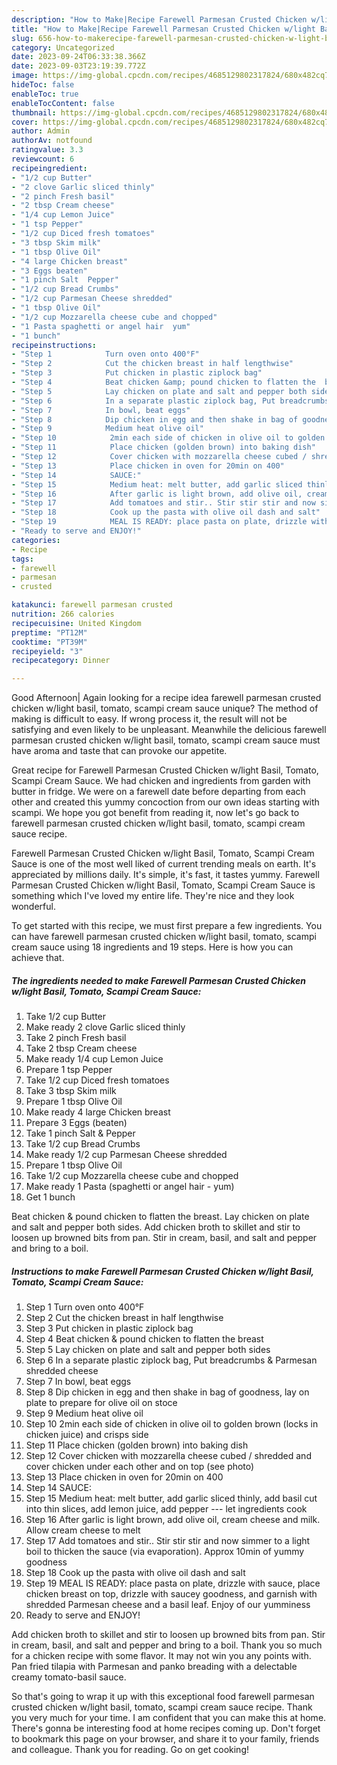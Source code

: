 ```yaml
---
description: "How to Make|Recipe Farewell Parmesan Crusted Chicken w/light Basil, Tomato, Scampi Cream Sauce {That is Delicious"
title: "How to Make|Recipe Farewell Parmesan Crusted Chicken w/light Basil, Tomato, Scampi Cream Sauce {That is Delicious"
slug: 656-how-to-makerecipe-farewell-parmesan-crusted-chicken-w-light-basil-tomato-scampi-cream-sauce-that-is-delicious
category: Uncategorized
date: 2023-09-24T06:33:38.366Z
date: 2023-09-03T23:19:39.772Z
image: https://img-global.cpcdn.com/recipes/4685129802317824/680x482cq70/farewell-parmesan-crusted-chicken-wlight-basil-tomato-scampi-cream-sauce-recipe-main-photo.jpg
hideToc: false
enableToc: true
enableTocContent: false
thumbnail: https://img-global.cpcdn.com/recipes/4685129802317824/680x482cq70/farewell-parmesan-crusted-chicken-wlight-basil-tomato-scampi-cream-sauce-recipe-main-photo.jpg
cover: https://img-global.cpcdn.com/recipes/4685129802317824/680x482cq70/farewell-parmesan-crusted-chicken-wlight-basil-tomato-scampi-cream-sauce-recipe-main-photo.jpg
author: Admin
authorAv: notfound
ratingvalue: 3.3
reviewcount: 6
recipeingredient:
- "1/2 cup Butter"
- "2 clove Garlic sliced thinly"
- "2 pinch Fresh basil"
- "2 tbsp Cream cheese"
- "1/4 cup Lemon Juice"
- "1 tsp Pepper"
- "1/2 cup Diced fresh tomatoes"
- "3 tbsp Skim milk"
- "1 tbsp Olive Oil"
- "4 large Chicken breast"
- "3 Eggs beaten"
- "1 pinch Salt  Pepper"
- "1/2 cup Bread Crumbs"
- "1/2 cup Parmesan Cheese shredded"
- "1 tbsp Olive Oil"
- "1/2 cup Mozzarella cheese cube and chopped"
- "1 Pasta spaghetti or angel hair  yum"
- "1 bunch"
recipeinstructions:
- "Step 1            Turn oven onto 400°F"
- "Step 2            Cut the chicken breast in half lengthwise"
- "Step 3            Put chicken in plastic ziplock bag"
- "Step 4            Beat chicken &amp; pound chicken to flatten the  breast"
- "Step 5            Lay chicken on plate and salt and pepper both sides"
- "Step 6            In a separate plastic ziplock bag, Put breadcrumbs &amp; Parmesan shredded cheese"
- "Step 7            In bowl, beat eggs"
- "Step 8            Dip chicken in egg and then shake in bag of goodness, lay on plate to prepare for olive oil on stoce"
- "Step 9            Medium heat olive oil"
- "Step 10            2min each side of chicken in olive oil to golden brown (locks in chicken juice) and crisps side"
- "Step 11            Place chicken (golden brown) into baking dish"
- "Step 12            Cover chicken with mozzarella cheese cubed / shredded and cover chicken under each other and on top (see photo)"
- "Step 13            Place chicken in oven for 20min on 400"
- "Step 14            SAUCE:"
- "Step 15            Medium heat: melt butter, add garlic sliced thinly, add basil cut into thin slices, add lemon juice, add pepper --- let ingredients cook"
- "Step 16            After garlic is light brown, add olive oil, cream cheese and milk. Allow cream cheese to melt"
- "Step 17            Add tomatoes and stir.. Stir stir stir and now simmer to a light boil to thicken the sauce (via evaporation). Approx 10min of yummy goodness"
- "Step 18            Cook up the pasta with olive oil dash and salt"
- "Step 19            MEAL IS READY: place pasta on plate, drizzle with sauce, place chicken breast on top, drizzle with saucey goodness, and garnish with shredded Parmesan cheese and a basil leaf. Enjoy of our yumminess"
- "Ready to serve and ENJOY!"
categories:
- Recipe
tags:
- farewell
- parmesan
- crusted

katakunci: farewell parmesan crusted 
nutrition: 266 calories
recipecuisine: United Kingdom
preptime: "PT12M"
cooktime: "PT39M"
recipeyield: "3"
recipecategory: Dinner

---
```



Good Afternoon| Again looking for a recipe idea farewell parmesan crusted chicken w/light basil, tomato, scampi cream sauce unique? The method of making is difficult to easy. If wrong process it, the result will not be satisfying and even likely to be unpleasant. Meanwhile the delicious farewell parmesan crusted chicken w/light basil, tomato, scampi cream sauce must have aroma and taste that can provoke our appetite.





Great recipe for Farewell Parmesan Crusted Chicken w/light Basil, Tomato, Scampi Cream Sauce. We had chicken and ingredients from garden with butter in fridge. We were on a farewell date before departing from each other and created this yummy concoction from our own ideas starting with scampi. We hope you got benefit from reading it, now let&#39;s go back to farewell parmesan crusted chicken w/light basil, tomato, scampi cream sauce recipe.

Farewell Parmesan Crusted Chicken w/light Basil, Tomato, Scampi Cream Sauce is one of the most well liked of current trending meals on earth. It's appreciated by millions daily. It's simple, it's fast, it tastes yummy. Farewell Parmesan Crusted Chicken w/light Basil, Tomato, Scampi Cream Sauce is something which I've loved my entire life. They're nice and they look wonderful.


To get started with this recipe, we must first prepare a few ingredients. You can have farewell parmesan crusted chicken w/light basil, tomato, scampi cream sauce using 18 ingredients and 19 steps. Here is how you can achieve that.

<!--inarticleads1-->

##### The ingredients needed to make Farewell Parmesan Crusted Chicken w/light Basil, Tomato, Scampi Cream Sauce:

1. Take 1/2 cup Butter
1. Make ready 2 clove Garlic sliced thinly
1. Take 2 pinch Fresh basil
1. Take 2 tbsp Cream cheese
1. Make ready 1/4 cup Lemon Juice
1. Prepare 1 tsp Pepper
1. Take 1/2 cup Diced fresh tomatoes
1. Take 3 tbsp Skim milk
1. Prepare 1 tbsp Olive Oil
1. Make ready 4 large Chicken breast
1. Prepare 3 Eggs (beaten)
1. Take 1 pinch Salt &amp; Pepper
1. Take 1/2 cup Bread Crumbs
1. Make ready 1/2 cup Parmesan Cheese shredded
1. Prepare 1 tbsp Olive Oil
1. Take 1/2 cup Mozzarella cheese cube and chopped
1. Make ready 1 Pasta (spaghetti or angel hair - yum)
1. Get 1 bunch


Beat chicken &amp; pound chicken to flatten the breast. Lay chicken on plate and salt and pepper both sides. Add chicken broth to skillet and stir to loosen up browned bits from pan. Stir in cream, basil, and salt and pepper and bring to a boil. 

<!--inarticleads2-->

##### Instructions to make Farewell Parmesan Crusted Chicken w/light Basil, Tomato, Scampi Cream Sauce:

1. Step 1            Turn oven onto 400°F
1. Step 2            Cut the chicken breast in half lengthwise
1. Step 3            Put chicken in plastic ziplock bag
1. Step 4            Beat chicken &amp; pound chicken to flatten the  breast
1. Step 5            Lay chicken on plate and salt and pepper both sides
1. Step 6            In a separate plastic ziplock bag, Put breadcrumbs &amp; Parmesan shredded cheese
1. Step 7            In bowl, beat eggs
1. Step 8            Dip chicken in egg and then shake in bag of goodness, lay on plate to prepare for olive oil on stoce
1. Step 9            Medium heat olive oil
1. Step 10            2min each side of chicken in olive oil to golden brown (locks in chicken juice) and crisps side
1. Step 11            Place chicken (golden brown) into baking dish
1. Step 12            Cover chicken with mozzarella cheese cubed / shredded and cover chicken under each other and on top (see photo)
1. Step 13            Place chicken in oven for 20min on 400
1. Step 14            SAUCE:
1. Step 15            Medium heat: melt butter, add garlic sliced thinly, add basil cut into thin slices, add lemon juice, add pepper --- let ingredients cook
1. Step 16            After garlic is light brown, add olive oil, cream cheese and milk. Allow cream cheese to melt
1. Step 17            Add tomatoes and stir.. Stir stir stir and now simmer to a light boil to thicken the sauce (via evaporation). Approx 10min of yummy goodness
1. Step 18            Cook up the pasta with olive oil dash and salt
1. Step 19            MEAL IS READY: place pasta on plate, drizzle with sauce, place chicken breast on top, drizzle with saucey goodness, and garnish with shredded Parmesan cheese and a basil leaf. Enjoy of our yumminess
1. Ready to serve and ENJOY!

Add chicken broth to skillet and stir to loosen up browned bits from pan. Stir in cream, basil, and salt and pepper and bring to a boil. Thank you so much for a chicken recipe with some flavor. It may not win you any points with. Pan fried tilapia with Parmesan and panko breading with a delectable creamy tomato-basil sauce. 

So that's going to wrap it up with this exceptional food farewell parmesan crusted chicken w/light basil, tomato, scampi cream sauce recipe. Thank you very much for your time. I am confident that you can make this at home. There's gonna be interesting food at home recipes coming up. Don't forget to bookmark this page on your browser, and share it to your family, friends and colleague. Thank you for reading. Go on get cooking!
